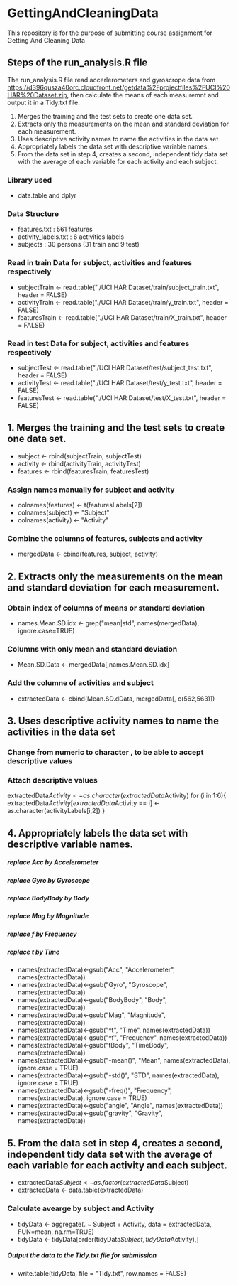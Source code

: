 # GettingAndCleaningData
This repository is for the purpose of submitting course assignment for Getting And Cleaning Data


## Steps of the run_analysis.R file
The run_analysis.R file read accerlerometers and gyroscrope data from https://d396qusza40orc.cloudfront.net/getdata%2Fprojectfiles%2FUCI%20HAR%20Dataset.zip, then calculate the means of each measuremnt and output it in a Tidy.txt file. 


1. Merges the training and the test sets to create one data set.
2. Extracts only the measurements on the mean and standard deviation for each measurement. 
3. Uses descriptive activity names to name the activities in the data set
4. Appropriately labels the data set with descriptive variable names. 
5. From the data set in step 4, creates a second, independent tidy data set with the average of each variable for each activity and each subject.


### Library used
* data.table and dplyr 

### Data Structure
* features.txt : 561 features
* activity_labels.txt : 6 activities labels
* subjects : 30 persons (31 train and 9 test)


### Read in train Data for subject, activities and features respectively
* subjectTrain  <- read.table("./UCI HAR Dataset/train/subject_train.txt", header = FALSE)
* activityTrain <- read.table("./UCI HAR Dataset/train/y_train.txt", header = FALSE)
* featuresTrain <- read.table("./UCI HAR Dataset/train/X_train.txt", header = FALSE) 


### Read in test Data for subject, activities and features respectively
* subjectTest  <- read.table("./UCI HAR Dataset/test/subject_test.txt", header = FALSE)
* activityTest <- read.table("./UCI HAR Dataset/test/y_test.txt", header = FALSE)
* featuresTest <- read.table("./UCI HAR Dataset/test/X_test.txt", header = FALSE) 



## 1. Merges the training and the test sets to create one data set.
* subject  <- rbind(subjectTrain,  subjectTest)       
* activity <- rbind(activityTrain, activityTest)      
* features <- rbind(featuresTrain, featuresTest) 
 

### Assign names manually for subject and activity
* colnames(features) <- t(featuresLabels[2])
* colnames(subject) <- "Subject" 
* colnames(activity) <- "Activity" 

### Combine the columns of features, subjects and activity
* mergedData <- cbind(features, subject, activity) 


## 2. Extracts only the measurements on the mean and standard deviation for each measurement. 
### Obtain index of columns of means or standard deviation
* names.Mean.SD.idx <- grep("mean|std", names(mergedData), ignore.case=TRUE)

### Columns with only mean and standard deviation  
* Mean.SD.Data <- mergedData[,names.Mean.SD.idx]     

### Add the columne of activities and subject
* extractedData <- cbind(Mean.SD.dData, mergedData[, c(562,563)])   


## 3. Uses descriptive activity names to name the activities in the data set
### Change from numeric to character , to be able to accept descriptive values
### Attach descriptive values
extractedData$Activity <- as.character(extractedData$Activity)
for (i in 1:6){
        extractedData$Activity[extractedData$Activity == i] <- as.character(activityLabels[i,2])
}




## 4. Appropriately labels the data set with descriptive variable names.
##### replace Acc by Accelerometer
##### replace Gyro by Gyroscope
##### replace BodyBody by Body
##### replace Mag by Magnitude
##### replace f by Frequency
##### replace t by Time
* names(extractedData)<-gsub("Acc", "Accelerometer", names(extractedData))
* names(extractedData)<-gsub("Gyro", "Gyroscope", names(extractedData))
* names(extractedData)<-gsub("BodyBody", "Body", names(extractedData))
* names(extractedData)<-gsub("Mag", "Magnitude", names(extractedData))
* names(extractedData)<-gsub("^t", "Time", names(extractedData))
* names(extractedData)<-gsub("^f", "Frequency", names(extractedData))
* names(extractedData)<-gsub("tBody", "TimeBody", names(extractedData))
* names(extractedData)<-gsub("-mean()", "Mean", names(extractedData), ignore.case = TRUE)
* names(extractedData)<-gsub("-std()", "STD", names(extractedData), ignore.case = TRUE)
* names(extractedData)<-gsub("-freq()", "Frequency", names(extractedData), ignore.case = TRUE)
* names(extractedData)<-gsub("angle", "Angle", names(extractedData))
* names(extractedData)<-gsub("gravity", "Gravity", names(extractedData))



## 5. From the data set in step 4, creates a second, independent tidy data set with the average of each variable for each activity and each subject.
* extractedData$Subject <- as.factor(extractedData$Subject)
* extractedData <- data.table(extractedData)


###  Calculate avearge by subject and Activity
* tidyData <- aggregate(. ~ Subject + Activity, data = extractedData, FUN=mean, na.rm=TRUE)
* tidyData <- tidyData[order(tidyData$Subject,tidyData$Activity),]

##### Output the data to the Tidy.txt file for submission
* write.table(tidyData, file = "Tidy.txt", row.names = FALSE)  
